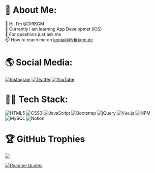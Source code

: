 # 🚀 About Me:
👋 Hi, I’m @DIRKGM <br>
🌱 Currently i am learning App Developmet (iOS)<br>
💬 For questions just ask me <br>
📫 How to reach me on kontakt@dirkgm.de<br>

# 🌎 Social Media:
[![Instagram](https://img.shields.io/badge/Instagram-%23E4405F.svg?logo=Instagram&logoColor=white)]([https://instagram.com/joeel56](https://www.instagram.com/dirk.meyer.em/)) [![Twitter](https://img.shields.io/badge/Twitter-%231DA1F2.svg?logo=Twitter&logoColor=white)]([https://twitter.com/joeel56](https://twitter.com/dirkmeyerem)) [![YouTube](https://img.shields.io/badge/YouTube-%23FF0000.svg?logo=YouTube&logoColor=white)](https://youtube.com/@DirkMeyerEM)

# 👨‍💻 Tech Stack:
![HTML5](https://img.shields.io/badge/html5-%23E34F26.svg?style=for-the-badge&logo=html5&logoColor=white) ![CSS3](https://img.shields.io/badge/css3-%231572B6.svg?style=for-the-badge&logo=css3&logoColor=white) ![JavaScript](https://img.shields.io/badge/javascript-%23323330.svg?style=for-the-badge&logo=javascript&logoColor=%23F7DF1E) ![Bootstrap](https://img.shields.io/badge/bootstrap-%23563D7C.svg?style=for-the-badge&logo=bootstrap&logoColor=white) ![jQuery](https://img.shields.io/badge/jquery-%230769AD.svg?style=for-the-badge&logo=jquery&logoColor=white) ![Vue.js](https://img.shields.io/badge/vuejs-%2335495e.svg?style=for-the-badge&logo=vuedotjs&logoColor=%234FC08D) ![NPM](https://img.shields.io/badge/NPM-%23000000.svg?style=for-the-badge&logo=npm&logoColor=white) ![MySQL](https://img.shields.io/badge/mysql-%2300f.svg?style=for-the-badge&logo=mysql&logoColor=white) ![Notion](https://img.shields.io/badge/Notion-%23000000.svg?style=for-the-badge&logo=notion&logoColor=white) 

# 🏆 GitHub Trophies
![](https://github-profile-trophy.vercel.app/?username=dirkgm&theme=darkhub&frame=false&no-bg=true&margin-w=4)

[![Readme Quotes](https://quotes-github-readme.vercel.app/api?type=horizontal&theme=dark)](https://github.com/piyushsuthar/github-readme-quotes)
